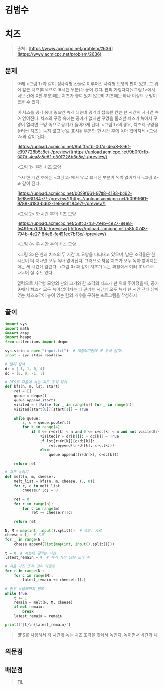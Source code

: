 # 김범수

# 치즈

> 출처 : [https://www.acmicpc.net/problem/2636](https://www.acmicpc.net/problem/2636)
> 

## 문제

> 
> 
> 
> 아래 <그림 1>과 같이 정사각형 칸들로 이루어진 사각형 모양의 판이 있고, 그 위에 얇은 치즈(회색으로 표시된 부분)가 놓여 있다. 판의 가장자리(<그림 1>에서 네모 칸에 X친 부분)에는 치즈가 놓여 있지 않으며 치즈에는 하나 이상의 구멍이 있을 수 있다.
> 
> 이 치즈를 공기 중에 놓으면 녹게 되는데 공기와 접촉된 칸은 한 시간이 지나면 녹아 없어진다. 치즈의 구멍 속에는 공기가 없지만 구멍을 둘러싼 치즈가 녹아서 구멍이 열리면 구멍 속으로 공기가 들어가게 된다. <그림 1>의 경우, 치즈의 구멍을 둘러싼 치즈는 녹지 않고 ‘c’로 표시된 부분만 한 시간 후에 녹아 없어져서 <그림 2>와 같이 된다.
> 
> [https://upload.acmicpc.net/9b0f0cfb-007d-4ea8-8e6f-e397728b5c8e/-/preview/](https://upload.acmicpc.net/9b0f0cfb-007d-4ea8-8e6f-e397728b5c8e/-/preview/)
> 
> <그림 1> 원래 치즈 모양
> 
> 다시 한 시간 후에는 <그림 2>에서 ‘c’로 표시된 부분이 녹아 없어져서 <그림 3>과 같이 된다.
> 
> [https://upload.acmicpc.net/b099f661-9788-4183-bd62-1e98e6f184e7/-/preview/](https://upload.acmicpc.net/b099f661-9788-4183-bd62-1e98e6f184e7/-/preview/)
> 
> <그림 2> 한 시간 후의 치즈 모양
> 
> [https://upload.acmicpc.net/58fc0743-794b-4e27-84e8-fe491ec7bf3d/-/preview/](https://upload.acmicpc.net/58fc0743-794b-4e27-84e8-fe491ec7bf3d/-/preview/)
> 
> <그림 3> 두 시간 후의 치즈 모양
> 
> <그림 3>은 원래 치즈의 두 시간 후 모양을 나타내고 있으며, 남은 조각들은 한 시간이 더 지나면 모두 녹아 없어진다. 그러므로 처음 치즈가 모두 녹아 없어지는 데는 세 시간이 걸린다. <그림 3>과 같이 치즈가 녹는 과정에서 여러 조각으로 나누어 질 수도 있다.
> 
> 입력으로 사각형 모양의 판의 크기와 한 조각의 치즈가 판 위에 주어졌을 때, 공기 중에서 치즈가 모두 녹아 없어지는 데 걸리는 시간과 모두 녹기 한 시간 전에 남아있는 치즈조각이 놓여 있는 칸의 개수를 구하는 프로그램을 작성하시
> 

## 풀이

```python
import sys
import math
import copy
import heapq
from collections import deque

sys.stdin = open("input.txt")  # 제출하기전에 꼭 주석 달것!
input = sys.stdin.readline

# 델타 탐색
dr = [-1, 1, 0, 0]
dc = [0, 0, -1, 1]

# BFS로 다음에 녹는 치즈 조각 찾기
def bfs(n, m, lst, start):
    ret = []
    queue = deque()
    queue.append(start)
    visited = [[False for _ in range(m)] for _ in range(n)]
    visited[start[0]][start[1]] = True

    while queue:
        r, c = queue.popleft()
        for k in range(4):
            if 0 <= r+dr[k] < n and 0 <= c+dc[k] < m and not visited[r+dr[k]][c+dc[k]]:
                visited[r + dr[k]][c + dc[k]] = True
                if lst[r+dr[k]][c+dc[k]]:
                    ret.append((r+dr[k], c+dc[k]))
                else:
                    queue.append((r+dr[k], c+dc[k]))

    return ret

# 치즈 녹이기
def melt(n, m, cheese):
    melt_list = bfs(n, m, cheese, (0, 0))
    for r, c in melt_list:
        cheese[r][c] = 0

    ret = 0
    for r in range(n):
        for c in range(m):
            ret += cheese[r][c]

    return ret

N, M = map(int, input().split())  # 세로, 가로
cheese = []  # 치즈
for _ in range(N):
    cheese.append(list(map(int, input().split())))

t = 0  # 녹는데 걸리는 시간
latest_remain = 0  # 녹기 직전 남은 조각 수

# 처음 치즈 조각 갯수 카운트
for r in range(N):
    for c in range(M):
        latest_remain += cheese[r][c]

# 전부 녹을때까지 반복
while True:
    t += 1
    remain = melt(N, M, cheese)
    if not remain:
        break
    latest_remain = remain

print(f'{t}\n{latest_remain}')
```

> BFS를 사용해서 각 시간에 녹는 치즈 조각을 찾아서 녹인다. 녹이면서 시간과 나
> 

## 의문점

## 배운점

> TIL
>